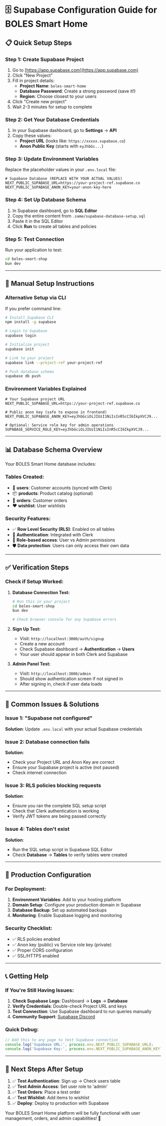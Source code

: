 # 🗄️ Supabase Configuration Guide for BOLES Smart Home

## 📋 **Quick Setup Steps**

### **Step 1: Create Supabase Project**
1. Go to [https://app.supabase.com](https://app.supabase.com)
2. Click "New Project"
3. Fill in project details:
   - **Project Name**: `boles-smart-home`
   - **Database Password**: Create a strong password (save it!)
   - **Region**: Choose closest to your users
4. Click "Create new project"
5. Wait 2-3 minutes for setup to complete

### **Step 2: Get Your Database Credentials**
1. In your Supabase dashboard, go to **Settings** → **API**
2. Copy these values:
   - **Project URL** (looks like: `https://xxxxx.supabase.co`)
   - **Anon Public Key** (starts with `eyJhbGc...`)

### **Step 3: Update Environment Variables**
Replace the placeholder values in your `.env.local` file:

```env
# Supabase Database (REPLACE WITH YOUR ACTUAL VALUES)
NEXT_PUBLIC_SUPABASE_URL=https://your-project-ref.supabase.co
NEXT_PUBLIC_SUPABASE_ANON_KEY=your-anon-key-here
```

### **Step 4: Set Up Database Schema**
1. In Supabase dashboard, go to **SQL Editor**
2. Copy the entire content from `.same/supabase-database-setup.sql`
3. Paste it in the SQL Editor
4. Click **Run** to create all tables and policies

### **Step 5: Test Connection**
Run your application to test:
```bash
cd boles-smart-shop
bun dev
```

---

## 🔧 **Manual Setup Instructions**

### **Alternative Setup via CLI**
If you prefer command line:

```bash
# Install Supabase CLI
npm install -g supabase

# Login to Supabase
supabase login

# Initialize project
supabase init

# Link to your project
supabase link --project-ref your-project-ref

# Push database schema
supabase db push
```

### **Environment Variables Explained**
```env
# Your Supabase project URL
NEXT_PUBLIC_SUPABASE_URL=https://your-project-ref.supabase.co

# Public anon key (safe to expose in frontend)
NEXT_PUBLIC_SUPABASE_ANON_KEY=eyJhbGciOiJIUzI1NiIsInR5cCI6IkpXVCJ9...

# Optional: Service role key for admin operations
SUPABASE_SERVICE_ROLE_KEY=eyJhbGciOiJIUzI1NiIsInR5cCI6IkpXVCJ9...
```

---

## 📊 **Database Schema Overview**

Your BOLES Smart Home database includes:

### **Tables Created:**
- 🧑 **users**: Customer accounts (synced with Clerk)
- 📦 **products**: Product catalog (optional)
- 🛒 **orders**: Customer orders
- ❤️ **wishlist**: User wishlists

### **Security Features:**
- ✅ **Row Level Security (RLS)**: Enabled on all tables
- 🔐 **Authentication**: Integrated with Clerk
- 👥 **Role-based access**: User vs Admin permissions
- 🛡️ **Data protection**: Users can only access their own data

---

## ✅ **Verification Steps**

### **Check if Setup Worked:**

1. **Database Connection Test:**
   ```bash
   # Run this in your project
   cd boles-smart-shop
   bun dev

   # Check browser console for any Supabase errors
   ```

2. **Sign Up Test:**
   - Visit: `http://localhost:3000/auth/signup`
   - Create a new account
   - Check Supabase dashboard → **Authentication** → **Users**
   - Your user should appear in both Clerk and Supabase

3. **Admin Panel Test:**
   - Visit: `http://localhost:3000/admin`
   - Should show authentication screen if not signed in
   - After signing in, check if user data loads

---

## 🚨 **Common Issues & Solutions**

### **Issue 1: "Supabase not configured"**
**Solution**: Update `.env.local` with your actual Supabase credentials

### **Issue 2: Database connection fails**
**Solution**:
- Check your Project URL and Anon Key are correct
- Ensure your Supabase project is active (not paused)
- Check internet connection

### **Issue 3: RLS policies blocking requests**
**Solution**:
- Ensure you ran the complete SQL setup script
- Check that Clerk authentication is working
- Verify JWT tokens are being passed correctly

### **Issue 4: Tables don't exist**
**Solution**:
- Run the SQL setup script in Supabase SQL Editor
- Check **Database** → **Tables** to verify tables were created

---

## 🔑 **Production Configuration**

### **For Deployment:**
1. **Environment Variables**: Add to your hosting platform
2. **Domain Setup**: Configure your production domain in Supabase
3. **Database Backup**: Set up automated backups
4. **Monitoring**: Enable Supabase logging and monitoring

### **Security Checklist:**
- ✅ RLS policies enabled
- ✅ Anon key (public) vs Service role key (private)
- ✅ Proper CORS configuration
- ✅ SSL/HTTPS enabled

---

## 📞 **Getting Help**

### **If You're Still Having Issues:**

1. **Check Supabase Logs**: Dashboard → **Logs** → **Database**
2. **Verify Credentials**: Double-check Project URL and keys
3. **Test Connection**: Use Supabase dashboard to run queries manually
4. **Community Support**: [Supabase Discord](https://discord.supabase.com)

### **Quick Debug:**
```javascript
// Add this to any page to test Supabase connection
console.log('Supabase URL:', process.env.NEXT_PUBLIC_SUPABASE_URL);
console.log('Supabase Key:', process.env.NEXT_PUBLIC_SUPABASE_ANON_KEY?.substring(0, 20) + '...');
```

---

## 🎯 **Next Steps After Setup**

1. ✅ **Test Authentication**: Sign up → Check users table
2. ✅ **Test Admin Access**: Set user role to 'admin'
3. ✅ **Test Orders**: Place a test order
4. ✅ **Test Wishlist**: Add items to wishlist
5. ✅ **Deploy**: Deploy to production with Supabase

Your BOLES Smart Home platform will be fully functional with user management, orders, and admin capabilities! 🚀
